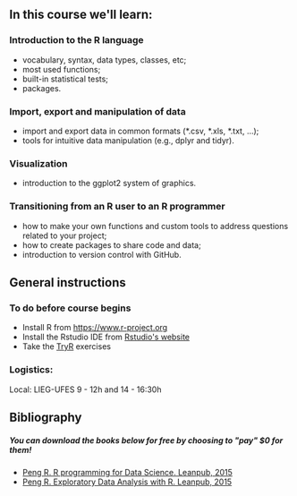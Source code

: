 In this course we'll learn:
---------------------------

### Introduction to the R language

-   vocabulary, syntax, data types, classes, etc;
-   most used functions;
-   built-in statistical tests;
-   packages.

### Import, export and manipulation of data

-   import and export data in common formats (\*.csv, \*.xls, \*.txt, …);
-   tools for intuitive data manipulation (e.g., dplyr and tidyr).

### Visualization

-   introduction to the ggplot2 system of graphics.

### Transitioning from an R user to an R programmer

-   how to make your own functions and custom tools to address questions related to your project;
-   how to create packages to share code and data;
-   introduction to version control with GitHub.

General instructions
--------------------

### To do before course begins

-   Install R from [<https://www.r-project.org>](https://www.r-project.org)
-   Install the Rstudio IDE from [Rstudio's website](https://www.rstudio.com/products/RStudio/#Desktop)
-   Take the [TryR](http://tryr.codeschool.com) exercises

### Logistics:

Local: LIEG-UFES 9 - 12h and 14 - 16:30h

Bibliography
------------

##### You can download the books below for free by choosing to "pay" $0 for them!

-   [Peng R. R programming for Data Science. Leanpub, 2015](https://leanpub.com/rprogramming)
-   [Peng R. Exploratory Data Analysis with R. Leanpub, 2015](https://leanpub.com/exdata)
